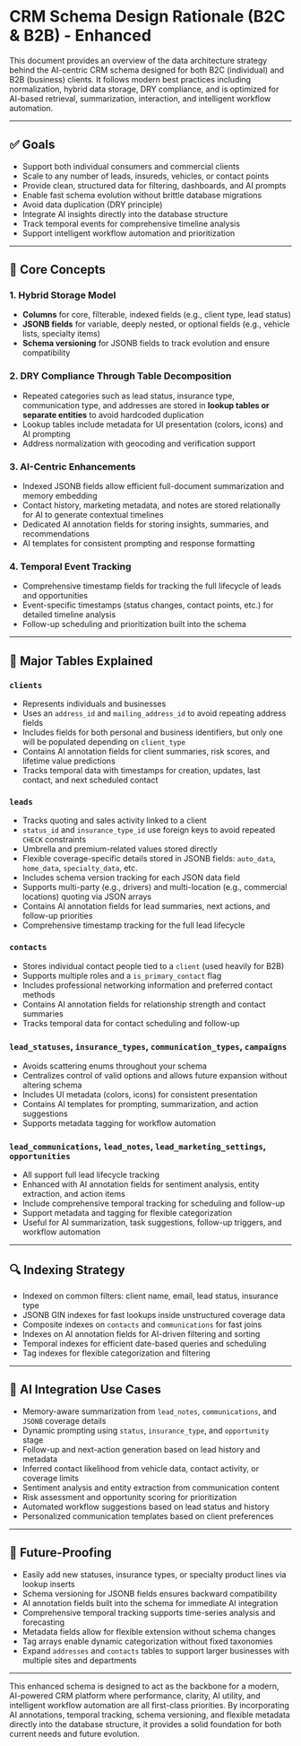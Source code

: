 # CRM Schema Design Rationale (B2C & B2B) - Enhanced

This document provides an overview of the data architecture strategy behind the AI-centric CRM schema designed for both B2C (individual) and B2B (business) clients. It follows modern best practices including normalization, hybrid data storage, DRY compliance, and is optimized for AI-based retrieval, summarization, interaction, and intelligent workflow automation.

---

## ✅ Goals
- Support both individual consumers and commercial clients
- Scale to any number of leads, insureds, vehicles, or contact points
- Provide clean, structured data for filtering, dashboards, and AI prompts
- Enable fast schema evolution without brittle database migrations
- Avoid data duplication (DRY principle)
- Integrate AI insights directly into the database structure
- Track temporal events for comprehensive timeline analysis
- Support intelligent workflow automation and prioritization

---

## 💾 Core Concepts

### 1. **Hybrid Storage Model**
- **Columns** for core, filterable, indexed fields (e.g., client type, lead status)
- **JSONB fields** for variable, deeply nested, or optional fields (e.g., vehicle lists, specialty items)
- **Schema versioning** for JSONB fields to track evolution and ensure compatibility

### 2. **DRY Compliance Through Table Decomposition**
- Repeated categories such as lead status, insurance type, communication type, and addresses are stored in **lookup tables or separate entities** to avoid hardcoded duplication
- Lookup tables include metadata for UI presentation (colors, icons) and AI prompting
- Address normalization with geocoding and verification support

### 3. **AI-Centric Enhancements**
- Indexed JSONB fields allow efficient full-document summarization and memory embedding
- Contact history, marketing metadata, and notes are stored relationally for AI to generate contextual timelines
- Dedicated AI annotation fields for storing insights, summaries, and recommendations
- AI templates for consistent prompting and response formatting

### 4. **Temporal Event Tracking**
- Comprehensive timestamp fields for tracking the full lifecycle of leads and opportunities
- Event-specific timestamps (status changes, contact points, etc.) for detailed timeline analysis
- Follow-up scheduling and prioritization built into the schema

---

## 🧱 Major Tables Explained

### `clients`
- Represents individuals and businesses
- Uses an `address_id` and `mailing_address_id` to avoid repeating address fields
- Includes fields for both personal and business identifiers, but only one will be populated depending on `client_type`
- Contains AI annotation fields for client summaries, risk scores, and lifetime value predictions
- Tracks temporal data with timestamps for creation, updates, last contact, and next scheduled contact

### `leads`
- Tracks quoting and sales activity linked to a client
- `status_id` and `insurance_type_id` use foreign keys to avoid repeated `CHECK` constraints
- Umbrella and premium-related values stored directly
- Flexible coverage-specific details stored in JSONB fields: `auto_data`, `home_data`, `specialty_data`, etc.
- Includes schema version tracking for each JSON data field
- Supports multi-party (e.g., drivers) and multi-location (e.g., commercial locations) quoting via JSON arrays
- Contains AI annotation fields for lead summaries, next actions, and follow-up priorities
- Comprehensive timestamp tracking for the full lead lifecycle

### `contacts`
- Stores individual contact people tied to a `client` (used heavily for B2B)
- Supports multiple roles and a `is_primary_contact` flag
- Includes professional networking information and preferred contact methods
- Contains AI annotation fields for relationship strength and contact summaries
- Tracks temporal data for contact scheduling and follow-up

### `lead_statuses`, `insurance_types`, `communication_types`, `campaigns`
- Avoids scattering enums throughout your schema
- Centralizes control of valid options and allows future expansion without altering schema
- Includes UI metadata (colors, icons) for consistent presentation
- Contains AI templates for prompting, summarization, and action suggestions
- Supports metadata tagging for workflow automation

### `lead_communications`, `lead_notes`, `lead_marketing_settings`, `opportunities`
- All support full lead lifecycle tracking
- Enhanced with AI annotation fields for sentiment analysis, entity extraction, and action items
- Include comprehensive temporal tracking for scheduling and follow-up
- Support metadata and tagging for flexible categorization
- Useful for AI summarization, task suggestions, follow-up triggers, and workflow automation

---

## 🔍 Indexing Strategy
- Indexed on common filters: client name, email, lead status, insurance type
- JSONB GIN indexes for fast lookups inside unstructured coverage data
- Composite indexes on `contacts` and `communications` for fast joins
- Indexes on AI annotation fields for AI-driven filtering and sorting
- Temporal indexes for efficient date-based queries and scheduling
- Tag indexes for flexible categorization and filtering

---

## 🧠 AI Integration Use Cases
- Memory-aware summarization from `lead_notes`, `communications`, and `JSONB` coverage details
- Dynamic prompting using `status`, `insurance_type`, and `opportunity` stage
- Follow-up and next-action generation based on lead history and metadata
- Inferred contact likelihood from vehicle data, contact activity, or coverage limits
- Sentiment analysis and entity extraction from communication content
- Risk assessment and opportunity scoring for prioritization
- Automated workflow suggestions based on lead status and history
- Personalized communication templates based on client preferences

---

## 🔄 Future-Proofing
- Easily add new statuses, insurance types, or specialty product lines via lookup inserts
- Schema versioning for JSONB fields ensures backward compatibility
- AI annotation fields built into the schema for immediate AI integration
- Comprehensive temporal tracking supports time-series analysis and forecasting
- Metadata fields allow for flexible extension without schema changes
- Tag arrays enable dynamic categorization without fixed taxonomies
- Expand `addresses` and `contacts` tables to support larger businesses with multiple sites and departments

---

This enhanced schema is designed to act as the backbone for a modern, AI-powered CRM platform where performance, clarity, AI utility, and intelligent workflow automation are all first-class priorities. By incorporating AI annotations, temporal tracking, schema versioning, and flexible metadata directly into the database structure, it provides a solid foundation for both current needs and future evolution.


